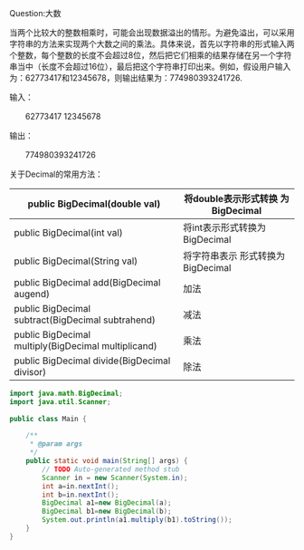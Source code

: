 Question:大数

当两个比较大的整数相乘时，可能会出现数据溢出的情形。为避免溢出，可以采用字符串的方法来实现两个大数之间的乘法。具体来说，首先以字符串的形式输入两个整数，每个整数的长度不会超过8位，然后把它们相乘的结果存储在另一个字符串当中（长度不会超过16位），最后把这个字符串打印出来。例如，假设用户输入为：62773417和12345678，则输出结果为：774980393241726.

输入：

　　62773417 12345678

输出：

　　774980393241726



关于Decimal的常用方法：

| public BigDecimal(double val)                       | 将double表示形式转换 为BigDecimal |
| --------------------------------------------------- | --------------------------------- |
| public BigDecimal(int val)                          | 将int表示形式转换为 BigDecimal    |
| public BigDecimal(String val)                       | 将字符串表示 形式转换为BigDecimal |
| public BigDecimal add(BigDecimal augend)            | 加法                              |
| public BigDecimal subtract(BigDecimal subtrahend)   | 减法                              |
| public BigDecimal multiply(BigDecimal multiplicand) | 乘法                              |
| public BigDecimal divide(BigDecimal divisor)        | 除法                              |

```java
import java.math.BigDecimal;  
import java.util.Scanner;  
  
public class Main {  
  
    /** 
     * @param args 
     */  
    public static void main(String[] args) {  
        // TODO Auto-generated method stub  
        Scanner in = new Scanner(System.in);  
        int a=in.nextInt();  
        int b=in.nextInt();  
        BigDecimal a1=new BigDecimal(a);  
        BigDecimal b1=new BigDecimal(b);  
        System.out.println(a1.multiply(b1).toString());  
    }  
}
```

